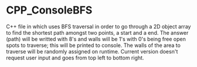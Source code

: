 # CPP_ConsoleBFS
  C++ file in which uses BFS traversal in order to go through a 2D object array to find the shortest path amongst two points, a start and a end. The answer (path) will be writted with 8's and walls will be 1's with 0's being free open spots to traverse; this will be printed to console. The walls of the area to traverse will be randomly assigned on runtime. Current version doesn't request user input and goes from top left to bottom right.

